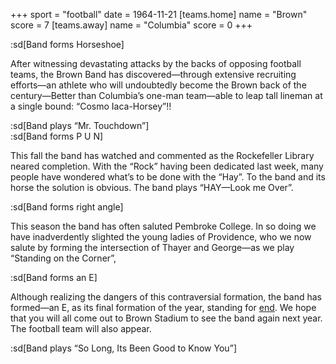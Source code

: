 +++
sport = "football"
date = 1964-11-21
[teams.home]
name = "Brown"
score = 7
[teams.away]
name = "Columbia"
score = 0
+++

:sd[Band forms Horseshoe]

After witnessing devastating attacks by the backs of opposing football teams, the Brown Band has discovered—through extensive recruiting efforts—an athlete who will undoubtedly become the Brown back of the century—Better than Columbia’s one-man team—able to leap tall lineman at a single bound: “Cosmo Iaca-Horsey”!!

:sd[Band plays “Mr. Touchdown”]\
:sd[Band forms P U N]

This fall the band has watched and commented as the Rockefeller Library neared completion. With the “Rock” having been dedicated last week, many people have wondered what’s to be done with the “Hay”. To the band and its horse the solution is obvious. The band plays “HAY—Look me Over”.

:sd[Band forms right angle]

This season the band has often saluted Pembroke College. In so doing we have inadverdently slighted the young ladies of Providence, who we now salute by forming the intersection of Thayer and George—as we play “Standing on the Corner”,

:sd[Band forms an E]

Although realizing the dangers of this contraversial formation, the band has formed—an E, as its final formation of the year, standing for <u>end</u>. We hope that you will all come out to Brown Stadium to see the band again next year. The football team will also appear.

:sd[Band plays “So Long, Its Been Good to Know You”]
